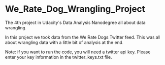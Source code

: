 # We_Rate_Dog_Wrangling_Project
The 4th project in Udacity's Data Analysis Nanodegree all about data wrangling.

In this project we took data from the We Rate Dogs Twitter feed. This was all about wrangling data with a little bit of analysis at the end.

Note: if you want to run the code, you will need a twitter api key. Please enter your key information in the twitter_keys.txt file.
